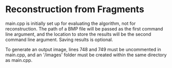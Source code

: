 # Reconstruction from Fragments

main.cpp is initially set up for evaluating the algorithm, not for reconstruction. 
The path of a BMP file will be passed as the first command line argument, and the location to store the results will be the second command line argument.
Saving results is optional.

To generate an output image, lines 748 and 749 must be uncommented in main.cpp, and an '/images' folder must be created within the same directory as main.cpp.
